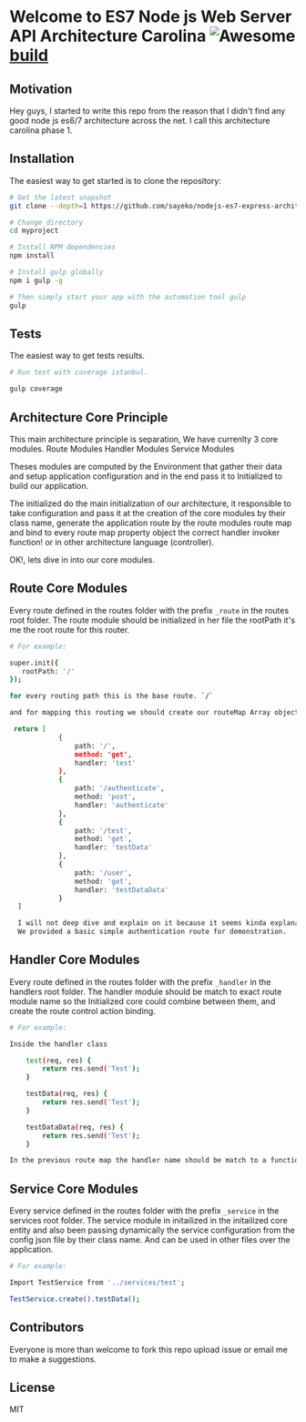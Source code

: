 # Welcome to ES7 Node js Web Server API Architecture Carolina ![Awesome](https://cdn.rawgit.com/sindresorhus/awesome/d7305f38d29fed78fa85652e3a63e154dd8e8829/media/badge.svg) [build](https://travis-ci.org/sayeko/nodejs-es7-clean-boilerplate.svg?branch=master)


Motivation
----------
Hey guys, I started to write this repo from the reason that I didn't find any good node js es6/7 architecture across the net.
I call this architecture carolina phase 1.

Installation
---------------

The easiest way to get started is to clone the repository:

```bash
# Get the latest snapshot
git clone --depth=1 https://github.com/sayeko/nodejs-es7-express-architecture.git myproject

# Change directory
cd myproject

# Install NPM dependencies
npm install

# Install gulp globally
npm i gulp -g

# Then simply start your app with the automation tool gulp
gulp
```

Tests
-----

The easiest way to get tests results.

```bash
# Run test with coverage istanbul.

gulp coverage

```

Architecture Core Principle
---------------------------

This main architecture principle is separation, We have currenlty 3 core modules.
Route Modules
Handler Modules
Service Modules

Theses modules are computed by the Environment that gather their data and setup application configuration and
in the end pass it to Initialized to build our application.

The initialized do the main initialization of our architecture, it responsible to take configuration and pass it at the creation
of the core modules by their class name, generate the application route by the route modules route map and bind to every route
map property object the correct handler invoker function! or in other architecture language (controller).

OK!, lets dive in into our core modules.


Route Core Modules
------------------

Every route defined in the routes folder with the prefix `_route` in the routes root folder.
The route module should be initialized in her file the rootPath it's me the root route for this router.

```bash
# For example:

super.init({
   rootPath: '/'
});

for every routing path this is the base route. `/`

and for mapping this routing we should create our routeMap Array object.

 return [
            {
                path: '/',
                method: 'get',
                handler: 'test'
            },
            {
                path: '/authenticate',
                method: 'post',
                handler: 'authenticate'
            },
            {
                path: '/test',
                method: 'get',
                handler: 'testData'
            },
            {
                path: '/user',
                method: 'get',
                handler: 'testDataData'
            }
  ]

  I will not deep dive and explain on it because it seems kinda explanatory.
  We provided a basic simple authentication route for demonstration.

```


Handler Core Modules
--------------------

Every route defined in the routes folder with the prefix `_handler` in the handlers root folder.
The handler module should be match to exact route module name so the Initialized core could combine between them,
and create the route control action binding.

```bash
# For example:

Inside the handler class

    test(req, res) {
        return res.send('Test');
    }

    testData(req, res) {
        return res.send('Test');
    }

    testDataData(req, res) {
        return res.send('Test');
    }

In the previous route map the handler name should be match to a function call in the handler module.
```

Service Core Modules
--------------------

Every service defined in the routes folder with the prefix `_service` in the services root folder.
The service module in initailized in the initailized core entity and also been passing dynamically the service configuration
from the config json file by their class name. And can be used in other files over the application.

```bash
# For example:

Import TestService from '../services/test';

TestService.create().testData();
```

Contributors
------------
Everyone is more than welcome to fork this repo upload issue or email me to make a suggestions.


License
-------
MIT